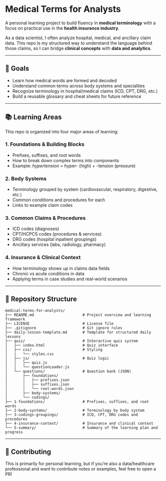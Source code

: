 # Medical Terms for Analysts

A personal learning project to build fluency in **medical terminology** with a focus on practical use in the **health insurance industry**.  

As a data scientist, I often analyze hospital, medical, and ancillary claim data. This repo is my structured way to understand the language behind those claims, so I can bridge **clinical concepts** with **data and analytics**.

---

## 🎯 Goals

- Learn how medical words are formed and decoded  
- Understand common terms across body systems and specialties  
- Recognize terminology in hospital/medical claims (ICD, CPT, DRG, etc.)  
- Build a reusable glossary and cheat sheets for future reference  

---

## 📚 Learning Areas

This repo is organized into four major areas of learning:

### 1. Foundations & Building Blocks
- Prefixes, suffixes, and root words  
- How to break down complex terms into components  
- Example: *hypertension* = hyper- (high) + -tension (pressure)  

### 2. Body Systems
- Terminology grouped by system (cardiovascular, respiratory, digestive, etc.)  
- Common conditions and procedures for each  
- Links to example claim codes  

### 3. Common Claims & Procedures
- ICD codes (diagnoses)  
- CPT/HCPCS codes (procedures & services)  
- DRG codes (hospital inpatient groupings)  
- Ancillary services (labs, radiology, pharmacy)  

### 4. Insurance & Clinical Context
- How terminology shows up in claims data fields  
- Chronic vs acute conditions in data  
- Applying terms in case studies and real-world scenarios  

---

## 📁 Repository Structure

```
medical-terms-for-analysts/
├── README.md                      # Project overview and learning framework
├── LICENSE                        # License file
├── .gitignore                     # Git ignore rules
├── daily-lesson-template.md       # Template for structured daily lessons
├── quiz/                          # Interactive quiz system
│   ├── index.html                 # Quiz interface
│   ├── css/                       # Styling
│   │   └── styles.css
│   ├── js/                        # Quiz logic
│   │   ├── quiz.js
│   │   └── questionLoader.js
│   └── questions/                 # Question bank (JSON)
│       ├── foundations/
│       │   ├── prefixes.json
│       │   ├── suffixes.json
│       │   └── root-words.json
│       ├── body-systems/
│       └── codings/
├── 1-foundations/                 # Prefixes, suffixes, and root words
├── 2-body-systems/                # Terminology by body system
├── 3-codings-groupings/           # ICD, CPT, DRG codes and procedures
├── 4-insurance-context/           # Insurance and clinical context
└── 5-summary/                     # Summary of the learning plan and progress
```

---

## 🤝 Contributing

This is primarily for personal learning, but if you’re also a data/healthcare professional and want to contribute notes or examples, feel free to open a PR!  


